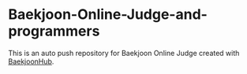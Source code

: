 # Baekjoon-Online-Judge-and-programmers
This is an auto push repository for Baekjoon Online Judge created with [BaekjoonHub](https://github.com/BaekjoonHub/BaekjoonHub).
